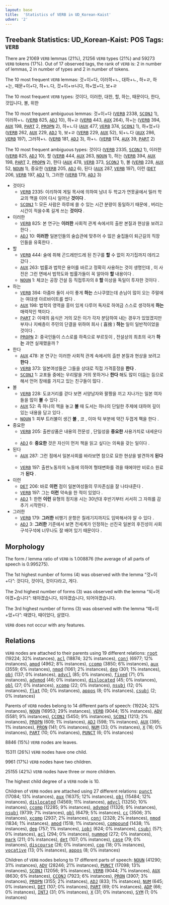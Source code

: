 ```yaml
---
layout: base
title:  'Statistics of VERB in UD_Korean-Kaist'
udver: '2'
---
```


## Treebank Statistics: UD_Korean-Kaist: POS Tags: `VERB`

There are 21069 `VERB` lemmas (21%), 21256 `VERB` types (21%) and 59273 `VERB` tokens (17%).
Out of 17 observed tags, the rank of `VERB` is: 2 in number of lemmas, 2 in number of types and 2 in number of tokens.

The 10 most frequent `VERB` lemmas: 것+이+다, 이러하+ㄴ, 대하+ㄴ, 하+ㄹ, 하+는, 때문+이+다, 하+ㄴ다, 것+이+ㅂ니다, 하+었+다, 보+ㄹ

The 10 most frequent `VERB` types:  것이다, 이러한, 대한, 할, 하는, 때문이다, 한다, 것입니다, 볼, 위한

The 10 most frequent ambiguous lemmas: 것+이+다 (<tt><a href="ko_kaist-pos-VERB.html">VERB</a></tt> 2338, <tt><a href="ko_kaist-pos-SCONJ.html">SCONJ</a></tt> 1), 이러하+ㄴ (<tt><a href="ko_kaist-pos-VERB.html">VERB</a></tt> 825, <tt><a href="ko_kaist-pos-ADJ.html">ADJ</a></tt> 10), 하+ㄹ (<tt><a href="ko_kaist-pos-VERB.html">VERB</a></tt> 443, <tt><a href="ko_kaist-pos-AUX.html">AUX</a></tt> 264), 하+는 (<tt><a href="ko_kaist-pos-VERB.html">VERB</a></tt> 394, <tt><a href="ko_kaist-pos-AUX.html">AUX</a></tt> 198, <tt><a href="ko_kaist-pos-PART.html">PART</a></tt> 2, <tt><a href="ko_kaist-pos-PROPN.html">PROPN</a></tt> 2), 하+ㄴ다 (<tt><a href="ko_kaist-pos-AUX.html">AUX</a></tt> 477, <tt><a href="ko_kaist-pos-VERB.html">VERB</a></tt> 374, <tt><a href="ko_kaist-pos-SCONJ.html">SCONJ</a></tt> 1), 하+었+다 (<tt><a href="ko_kaist-pos-VERB.html">VERB</a></tt> 262, <tt><a href="ko_kaist-pos-AUX.html">AUX</a></tt> 229, <tt><a href="ko_kaist-pos-ADJ.html">ADJ</a></tt> 1), 보+ㄹ (<tt><a href="ko_kaist-pos-VERB.html">VERB</a></tt> 229, <tt><a href="ko_kaist-pos-AUX.html">AUX</a></tt> 52), 되+ㄴ다 (<tt><a href="ko_kaist-pos-AUX.html">AUX</a></tt> 286, <tt><a href="ko_kaist-pos-VERB.html">VERB</a></tt> 197), 그러하+ㄴ (<tt><a href="ko_kaist-pos-VERB.html">VERB</a></tt> 181, <tt><a href="ko_kaist-pos-ADJ.html">ADJ</a></tt> 3), 하+ㄴ (<tt><a href="ko_kaist-pos-VERB.html">VERB</a></tt> 174, <tt><a href="ko_kaist-pos-AUX.html">AUX</a></tt> 39, <tt><a href="ko_kaist-pos-PART.html">PART</a></tt> 2)

The 10 most frequent ambiguous types:  것이다 (<tt><a href="ko_kaist-pos-VERB.html">VERB</a></tt> 2335, <tt><a href="ko_kaist-pos-SCONJ.html">SCONJ</a></tt> 1), 이러한 (<tt><a href="ko_kaist-pos-VERB.html">VERB</a></tt> 825, <tt><a href="ko_kaist-pos-ADJ.html">ADJ</a></tt> 10), 할 (<tt><a href="ko_kaist-pos-VERB.html">VERB</a></tt> 444, <tt><a href="ko_kaist-pos-AUX.html">AUX</a></tt> 263, <tt><a href="ko_kaist-pos-NOUN.html">NOUN</a></tt> 1), 하는 (<tt><a href="ko_kaist-pos-VERB.html">VERB</a></tt> 394, <tt><a href="ko_kaist-pos-AUX.html">AUX</a></tt> 198, <tt><a href="ko_kaist-pos-PART.html">PART</a></tt> 2, <tt><a href="ko_kaist-pos-PROPN.html">PROPN</a></tt> 2), 한다 (<tt><a href="ko_kaist-pos-AUX.html">AUX</a></tt> 478, <tt><a href="ko_kaist-pos-VERB.html">VERB</a></tt> 373, <tt><a href="ko_kaist-pos-SCONJ.html">SCONJ</a></tt> 1), 볼 (<tt><a href="ko_kaist-pos-VERB.html">VERB</a></tt> 228, <tt><a href="ko_kaist-pos-AUX.html">AUX</a></tt> 52, <tt><a href="ko_kaist-pos-NOUN.html">NOUN</a></tt> 1), 중요한 (<tt><a href="ko_kaist-pos-VERB.html">VERB</a></tt> 205, <tt><a href="ko_kaist-pos-ADJ.html">ADJ</a></tt> 6), 된다 (<tt><a href="ko_kaist-pos-AUX.html">AUX</a></tt> 287, <tt><a href="ko_kaist-pos-VERB.html">VERB</a></tt> 197), 이런 (<tt><a href="ko_kaist-pos-DET.html">DET</a></tt> 206, <tt><a href="ko_kaist-pos-VERB.html">VERB</a></tt> 197, <tt><a href="ko_kaist-pos-ADJ.html">ADJ</a></tt> 1), 그러한 (<tt><a href="ko_kaist-pos-VERB.html">VERB</a></tt> 179, <tt><a href="ko_kaist-pos-ADJ.html">ADJ</a></tt> 3)


* 것이다
  * <tt><a href="ko_kaist-pos-VERB.html">VERB</a></tt> 2335: 이리하여 게일 목사에 의하여 남녀 두 학교가 연못골에서 밀러 학교의 맥을 이어 다시 일어난 <b>것이다</b> .
  * <tt><a href="ko_kaist-pos-SCONJ.html">SCONJ</a></tt> 1: 모든 사람은 하루에 쓸 수 있는 시간 분량이 동일하기 때문에 , 버리는 시간이 적을수록 길게 쓰는 <b>것이다</b> .
* 이러한
  * <tt><a href="ko_kaist-pos-VERB.html">VERB</a></tt> 825: 본 연구는 <b>이러한</b> 사회적 관계 속에서의 출판 본질과 현상을 보려고 한다 .
  * <tt><a href="ko_kaist-pos-ADJ.html">ADJ</a></tt> 10: <b>이러한</b> 일본인들의 술습관에 맞추어 수 많은 술집들이 퇴근길의 직장인들을 유혹한다 .
* 할
  * <tt><a href="ko_kaist-pos-VERB.html">VERB</a></tt> 444: 술에 취해 곤드레만드레 된 친구를 <b>할</b> 수 없이 자기집까지 데리고 갔다 .
  * <tt><a href="ko_kaist-pos-AUX.html">AUX</a></tt> 263: 법률과 법학은 용어를 바르고 정확히 사용하는 것이 생명인데 , 이 사전은 그런 면에서 법학도와 법률가들이 꼭 알아야 <b>할</b> 내용이다 .
  * <tt><a href="ko_kaist-pos-NOUN.html">NOUN</a></tt> 1: 체코는 공장 건설 등 직접투자의 8 <b>할</b> 이상을 독일이 투자한 것이다 .
* 하는
  * <tt><a href="ko_kaist-pos-VERB.html">VERB</a></tt> 394: 아줌마 둘이 사이 좋게 <b>하는</b> 스나쿠였는데 손님이 많이 오는 주말에는 여대생 아르바이트를 썼다 .
  * <tt><a href="ko_kaist-pos-AUX.html">AUX</a></tt> 198: 법학의 영역을 흥미 있게 다루어 독자로 하여금 스스로 생각하게 <b>하는</b> 매력적인 책이다 .
  * <tt><a href="ko_kaist-pos-PART.html">PART</a></tt> 2: 이때의 음식은 거의 모든 이가 각자 분담하여 내는 경우가 있었겠지만 부자나 지배층이 주민의 단결을 위하여 희사 ( 喜捨 ) <b>하는</b> 일이 일반적이었을 것이다 .
  * <tt><a href="ko_kaist-pos-PROPN.html">PROPN</a></tt> 2: 중국인들이 스스로를 하족으로 부르듯이 , 전설상의 최초의 국가 <b>하는</b> 과연 실재했을까 ?
* 한다
  * <tt><a href="ko_kaist-pos-AUX.html">AUX</a></tt> 478: 본 연구는 이러한 사회적 관계 속에서의 출판 본질과 현상을 보려고 <b>한다</b> .
  * <tt><a href="ko_kaist-pos-VERB.html">VERB</a></tt> 373: 일본여성들은 그들을 상대로 직접 가격흥정을 <b>한다</b> .
  * <tt><a href="ko_kaist-pos-SCONJ.html">SCONJ</a></tt> 1: 교포들 중에는 우리말을 거의 못하거나 <b>한다</b> 해도 많이 더듬는 등으로 해서 언어 장애를 가지고 있는 친구들이 많다 .
* 볼
  * <tt><a href="ko_kaist-pos-VERB.html">VERB</a></tt> 228: 도쿄거리를 걷다 보면 서양남자와 팔짱을 끼고 지나가는 일본 여자들을 많이 <b>볼</b> 수 있다 .
  * <tt><a href="ko_kaist-pos-AUX.html">AUX</a></tt> 52: 즉 하나의 책을 놓고 <b>볼</b> 때 도서는 하나의 단일한 주제에 대하여 깊이 있는 내용을 담고 있다 .
  * <tt><a href="ko_kaist-pos-NOUN.html">NOUN</a></tt> 1: 피부 트러불이 생긴 <b>볼</b> , 코 , 이마 턱 부분에 약간 두껍게 팩을 한다 .
* 중요한
  * <tt><a href="ko_kaist-pos-VERB.html">VERB</a></tt> 205: 출판상품은 내용의 전문성 , 단일성을 <b>중요한</b> 사용가치로 내세운다 .
  * <tt><a href="ko_kaist-pos-ADJ.html">ADJ</a></tt> 6: <b>중요한</b> 것은 자신이 먼저 책을 읽고 싶다는 의욕을 갖는 일이다 .
* 된다
  * <tt><a href="ko_kaist-pos-AUX.html">AUX</a></tt> 287: 그런 점에서 일본사회를 바라보면 참으로 묘한 현상을 발견하게 <b>된다</b> .
  * <tt><a href="ko_kaist-pos-VERB.html">VERB</a></tt> 197: 출판노동자의 노동에 의하여 형태변화를 겪을 때에야만 비로소 원료가 <b>된다</b> .
* 이런
  * <tt><a href="ko_kaist-pos-DET.html">DET</a></tt> 206: 바로 <b>이런</b> 점이 일본여성들의 무자존심을 잘 나타내준다 .
  * <tt><a href="ko_kaist-pos-VERB.html">VERB</a></tt> 197: 그는 <b>이런</b> 약속을 한 적이 있었다 .
  * <tt><a href="ko_kaist-pos-ADJ.html">ADJ</a></tt> 1: 한편 <b>이런</b> 유형의 정지용 시는 30년대 후반기부터 서서히 그 자취를 감추기 시작한다 .
* 그러한
  * <tt><a href="ko_kaist-pos-VERB.html">VERB</a></tt> 179: <b>그러한</b> 비행기 운항은 칠레기지까지도 임박해서야 알 수 있다 .
  * <tt><a href="ko_kaist-pos-ADJ.html">ADJ</a></tt> 3: <b>그러한</b> 기준에서 보면 전세계가 인정하는 선진국 일본의 후진성이 사회 구석구석에 너무나도 잘 배어 있기 때문이다 .

## Morphology

The form / lemma ratio of `VERB` is 1.008876 (the average of all parts of speech is 0.995275).

The 1st highest number of forms (4) was observed with the lemma “것+이+다”: 것디다, 것이다, 것이다라고, 게다.

The 2nd highest number of forms (3) was observed with the lemma “되+어야겠+습니다”: 돼야겠습니다, 되야겠습니다, 되어야겠습니다.

The 3rd highest number of forms (3) was observed with the lemma “때+이+었+다”: 때였다, 때이었다, 살였다.

`VERB` does not occur with any features.


## Relations

`VERB` nodes are attached to their parents using 19 different relations: <tt><a href="ko_kaist-dep-root.html">root</a></tt> (19224; 32% instances), <tt><a href="ko_kaist-dep-acl.html">acl</a></tt> (18874; 32% instances), <tt><a href="ko_kaist-dep-conj.html">conj</a></tt> (6977; 12% instances), <tt><a href="ko_kaist-dep-amod.html">amod</a></tt> (4962; 8% instances), <tt><a href="ko_kaist-dep-ccomp.html">ccomp</a></tt> (3850; 6% instances), <tt><a href="ko_kaist-dep-aux.html">aux</a></tt> (3559; 6% instances), <tt><a href="ko_kaist-dep-nmod.html">nmod</a></tt> (1061; 2% instances), <tt><a href="ko_kaist-dep-dep.html">dep</a></tt> (301; 1% instances), <tt><a href="ko_kaist-dep-obj.html">obj</a></tt> (137; 0% instances), <tt><a href="ko_kaist-dep-advcl.html">advcl</a></tt> (85; 0% instances), <tt><a href="ko_kaist-dep-fixed.html">fixed</a></tt> (71; 0% instances), <tt><a href="ko_kaist-dep-advmod.html">advmod</a></tt> (46; 0% instances), <tt><a href="ko_kaist-dep-dislocated.html">dislocated</a></tt> (45; 0% instances), <tt><a href="ko_kaist-dep-obl.html">obl</a></tt> (27; 0% instances), <tt><a href="ko_kaist-dep-xcomp.html">xcomp</a></tt> (22; 0% instances), <tt><a href="ko_kaist-dep-nsubj.html">nsubj</a></tt> (12; 0% instances), <tt><a href="ko_kaist-dep-flat.html">flat</a></tt> (10; 0% instances), <tt><a href="ko_kaist-dep-appos.html">appos</a></tt> (8; 0% instances), <tt><a href="ko_kaist-dep-csubj.html">csubj</a></tt> (2; 0% instances)

Parents of `VERB` nodes belong to 14 different parts of speech:  (19224; 32% instances), <tt><a href="ko_kaist-pos-NOUN.html">NOUN</a></tt> (16953; 29% instances), <tt><a href="ko_kaist-pos-VERB.html">VERB</a></tt> (9044; 15% instances), <tt><a href="ko_kaist-pos-ADV.html">ADV</a></tt> (5581; 9% instances), <tt><a href="ko_kaist-pos-CCONJ.html">CCONJ</a></tt> (5450; 9% instances), <tt><a href="ko_kaist-pos-SCONJ.html">SCONJ</a></tt> (1213; 2% instances), <tt><a href="ko_kaist-pos-PROPN.html">PROPN</a></tt> (609; 1% instances), <tt><a href="ko_kaist-pos-ADJ.html">ADJ</a></tt> (598; 1% instances), <tt><a href="ko_kaist-pos-AUX.html">AUX</a></tt> (395; 1% instances), <tt><a href="ko_kaist-pos-PRON.html">PRON</a></tt> (141; 0% instances), <tt><a href="ko_kaist-pos-NUM.html">NUM</a></tt> (33; 0% instances), <tt><a href="ko_kaist-pos-X.html">X</a></tt> (16; 0% instances), <tt><a href="ko_kaist-pos-PART.html">PART</a></tt> (10; 0% instances), <tt><a href="ko_kaist-pos-PUNCT.html">PUNCT</a></tt> (6; 0% instances)

8846 (15%) `VERB` nodes are leaves.

15311 (26%) `VERB` nodes have one child.

9961 (17%) `VERB` nodes have two children.

25155 (42%) `VERB` nodes have three or more children.

The highest child degree of a `VERB` node is 10.

Children of `VERB` nodes are attached using 27 different relations: <tt><a href="ko_kaist-dep-punct.html">punct</a></tt> (17084; 13% instances), <tt><a href="ko_kaist-dep-aux.html">aux</a></tt> (16375; 12% instances), <tt><a href="ko_kaist-dep-obj.html">obj</a></tt> (15484; 12% instances), <tt><a href="ko_kaist-dep-dislocated.html">dislocated</a></tt> (14569; 11% instances), <tt><a href="ko_kaist-dep-advcl.html">advcl</a></tt> (13250; 10% instances), <tt><a href="ko_kaist-dep-ccomp.html">ccomp</a></tt> (12285; 9% instances), <tt><a href="ko_kaist-dep-advmod.html">advmod</a></tt> (11326; 9% instances), <tt><a href="ko_kaist-dep-nsubj.html">nsubj</a></tt> (9739; 7% instances), <tt><a href="ko_kaist-dep-obl.html">obl</a></tt> (6479; 5% instances), <tt><a href="ko_kaist-dep-cc.html">cc</a></tt> (3506; 3% instances), <tt><a href="ko_kaist-dep-xcomp.html">xcomp</a></tt> (2937; 2% instances), <tt><a href="ko_kaist-dep-conj.html">conj</a></tt> (2328; 2% instances), <tt><a href="ko_kaist-dep-nmod.html">nmod</a></tt> (1834; 1% instances), <tt><a href="ko_kaist-dep-amod.html">amod</a></tt> (1518; 1% instances), <tt><a href="ko_kaist-dep-compound.html">compound</a></tt> (1438; 1% instances), <tt><a href="ko_kaist-dep-dep.html">dep</a></tt> (757; 1% instances), <tt><a href="ko_kaist-dep-iobj.html">iobj</a></tt> (624; 0% instances), <tt><a href="ko_kaist-dep-csubj.html">csubj</a></tt> (571; 0% instances), <tt><a href="ko_kaist-dep-acl.html">acl</a></tt> (294; 0% instances), <tt><a href="ko_kaist-dep-nummod.html">nummod</a></tt> (272; 0% instances), <tt><a href="ko_kaist-dep-mark.html">mark</a></tt> (211; 0% instances), <tt><a href="ko_kaist-dep-det.html">det</a></tt> (107; 0% instances), <tt><a href="ko_kaist-dep-case.html">case</a></tt> (79; 0% instances), <tt><a href="ko_kaist-dep-discourse.html">discourse</a></tt> (26; 0% instances), <tt><a href="ko_kaist-dep-cop.html">cop</a></tt> (18; 0% instances), <tt><a href="ko_kaist-dep-vocative.html">vocative</a></tt> (13; 0% instances), <tt><a href="ko_kaist-dep-appos.html">appos</a></tt> (8; 0% instances)

Children of `VERB` nodes belong to 17 different parts of speech: <tt><a href="ko_kaist-pos-NOUN.html">NOUN</a></tt> (41290; 31% instances), <tt><a href="ko_kaist-pos-ADV.html">ADV</a></tt> (28246; 21% instances), <tt><a href="ko_kaist-pos-PUNCT.html">PUNCT</a></tt> (17098; 13% instances), <tt><a href="ko_kaist-pos-SCONJ.html">SCONJ</a></tt> (12056; 9% instances), <tt><a href="ko_kaist-pos-VERB.html">VERB</a></tt> (9044; 7% instances), <tt><a href="ko_kaist-pos-AUX.html">AUX</a></tt> (8630; 6% instances), <tt><a href="ko_kaist-pos-CCONJ.html">CCONJ</a></tt> (7923; 6% instances), <tt><a href="ko_kaist-pos-PRON.html">PRON</a></tt> (3907; 3% instances), <tt><a href="ko_kaist-pos-PROPN.html">PROPN</a></tt> (3155; 2% instances), <tt><a href="ko_kaist-pos-ADJ.html">ADJ</a></tt> (833; 1% instances), <tt><a href="ko_kaist-pos-NUM.html">NUM</a></tt> (645; 0% instances), <tt><a href="ko_kaist-pos-DET.html">DET</a></tt> (107; 0% instances), <tt><a href="ko_kaist-pos-PART.html">PART</a></tt> (69; 0% instances), <tt><a href="ko_kaist-pos-ADP.html">ADP</a></tt> (66; 0% instances), <tt><a href="ko_kaist-pos-INTJ.html">INTJ</a></tt> (31; 0% instances), <tt><a href="ko_kaist-pos-X.html">X</a></tt> (31; 0% instances), <tt><a href="ko_kaist-pos-SYM.html">SYM</a></tt> (1; 0% instances)

